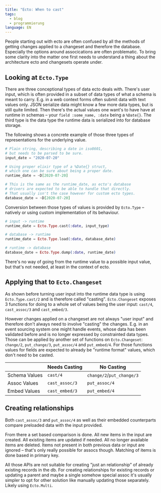 ```yaml
---
title: "Ecto: When to cast"
tags: 
  - blog
  - programmierung
language: EN
---
```

People starting out with ecto are often confused by all the methods of getting changes applied to a changeset and therefore the database. Especially the options around assocications are often problematic. To bring some clarity into the matter one first needs to understand a thing about the architecture ecto and changesets operate under.

## Looking at `Ecto.Type`

There are three conceptional types of data ecto deals with. There's user input, which is often provided in a subset of data types of what a schema is meant to carry. E.g. in a web context forms often submit data with text values only. JSON serialize data might know a few more data types, but is still quite limited. Then there's the actual values one want's to have have at runtime in schemas – your `field :some_name, :date` being a `%Date{}`. The third type is the data type the runtime data is serialized into for database storage. 

The following shows a concrete example of those three types of representations for the underlying value.

```elixir
# Plain string, describing a date in iso8601, 
# but needs to be parsed to be sure.
input_date = "2020-07-20"

# Using proper elixir type of a %Date{} struct, 
# which one can be sure about being a proper date.
runtime_date = ~D[2020-07-20]

# This is the same as the runtime_date, as ecto's database 
# drivers are expected to be able to handle that directly.
# That usually isn't the case however for custom ecto types.
database_date = ~D[2020-07-20]
```

Conversion between those types of values is provided by `Ecto.Type` – natively or using custom implementation of its behaviour.

```elixir
# input -> runtime
runtime_date = Ecto.Type.cast(:date, input_type)

# database -> runtime
runtime_date = Ecto.Type.load(:date, database_date)

# runtime -> database
database_date = Ecto.Type.dump(:date, runtime_date)
```

There's no way of going from the runtime value to a possible input value, but that's not needed, at least
in the context of ecto.

## Applying that to `Ecto.Changeset`

As shown before turning user input into the runtime data type is using `Ecto.Type.cast/2` and is therefore called "casting". `Ecto.Changeset` exposes 3 functions for doing to a whole set of values being the user input: `cast/4`, `cast_assoc/3` and `cast_embed/3`.

However changes applied on a changeset are not always "user input" and therefore don't always need to involve "casting" the changes. E.g. in an event sourcing system one might handle events, whose data has been validated before and is no longer expressed by constrainted data types. Those can be applied by another set of functions on `Ecto.Changeset`: `change/2`, `put_change/3`, `put_assoc/4` and `put_embed/4`. For those functions values for fields are expected to already be "runtime format" values,
which don't need to be casted.

| |Needs Casting|No Casting|
|-|-|-|
|Schema Values|`cast/4`|`change/2`/`put_change/3`|
|Assoc Values|`cast_assoc/3`|`put_assoc/4`|
|Embed Values|`cast_embed/3`|`put_embed/4`|

## Creating relationships

Both `cast_assoc/3` and `put_assoc/4` as well as their embedded counterparts compare preloaded data with the input provided. 

From there a set based comparison is done. All new items in the input are created. All existing items are updated if needed. All no longer available items are deleted. Items not present in both previous data or input are ignored – that's only really possible for assocs though. Matching of items is done based in primary key.

All those APIs are not suitable for creating "just an relationship" of already existing records in the db. For creating relationships for existing records or updating a parent and maybe a single somehow special assoc it's usually simpler to opt for other solution like manually updating those separately. Likely using `Ecto.Multi`.